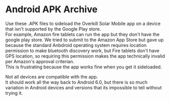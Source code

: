 # Android APK Archive

Use these .APK files to sideload the Overkill Solar Mobile app on a device that isn't supported by the Google Play store.    
For example, Amazon fire tablets can run the app but they don't have the google play store.
We tried to submit to the Amazon App Store but gave up because the standard Anbdroid operating system requires location permission to make bluetooth discovery work, but Fire tablets don't have GPS location, so requiring this permission makes the app technically invalid per Amazon's approval criterian.     
This is frustrating because the app works fine when you get it sideloaded.

Not all devices are compatible with the app.     
It should work all the way back to Android 6.0, but there is so much variation in Android devices and versions that its impossible to tell without trying it.

